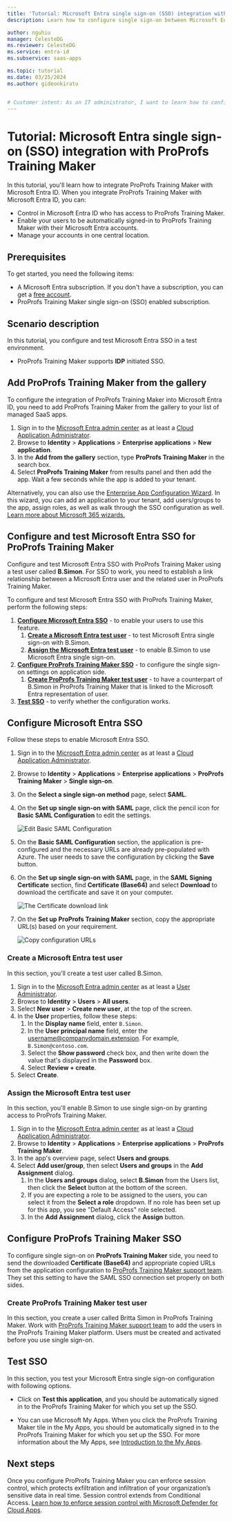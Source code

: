 ```yaml
---
title: 'Tutorial: Microsoft Entra single sign-on (SSO) integration with ProProfs Training Maker'
description: Learn how to configure single sign-on between Microsoft Entra ID and ProProfs Training Maker.

author: nguhiu
manager: CelesteDG
ms.reviewer: CelesteDG
ms.service: entra-id
ms.subservice: saas-apps

ms.topic: tutorial
ms.date: 03/25/2024
ms.author: gideonkiratu


# Customer intent: As an IT administrator, I want to learn how to configure single sign-on between Microsoft Entra ID and ProProfs Training Maker so that I can control who has access to ProProfs Training Maker, enable automatic sign-in with Microsoft Entra accounts, and manage my accounts in one central location.
---
```


# Tutorial: Microsoft Entra single sign-on (SSO) integration with ProProfs Training Maker

In this tutorial, you'll learn how to integrate ProProfs Training Maker with Microsoft Entra ID. When you integrate ProProfs Training Maker with Microsoft Entra ID, you can:

* Control in Microsoft Entra ID who has access to ProProfs Training Maker.
* Enable your users to be automatically signed-in to ProProfs Training Maker with their Microsoft Entra accounts.
* Manage your accounts in one central location.

## Prerequisites

To get started, you need the following items:

* A Microsoft Entra subscription. If you don't have a subscription, you can get a [free account](https://azure.microsoft.com/free/).
* ProProfs Training Maker single sign-on (SSO) enabled subscription.

## Scenario description

In this tutorial, you configure and test Microsoft Entra SSO in a test environment.

* ProProfs Training Maker supports **IDP** initiated SSO.

## Add ProProfs Training Maker from the gallery

To configure the integration of ProProfs Training Maker into Microsoft Entra ID, you need to add ProProfs Training Maker from the gallery to your list of managed SaaS apps.

1. Sign in to the [Microsoft Entra admin center](https://entra.microsoft.com) as at least a [Cloud Application Administrator](~/identity/role-based-access-control/permissions-reference.md#cloud-application-administrator).
1. Browse to **Identity** > **Applications** > **Enterprise applications** > **New application**.
1. In the **Add from the gallery** section, type **ProProfs Training Maker** in the search box.
1. Select **ProProfs Training Maker** from results panel and then add the app. Wait a few seconds while the app is added to your tenant.

 Alternatively, you can also use the [Enterprise App Configuration Wizard](https://portal.office.com/AdminPortal/home?Q=Docs#/azureadappintegration). In this wizard, you can add an application to your tenant, add users/groups to the app, assign roles, as well as walk through the SSO configuration as well. [Learn more about Microsoft 365 wizards.](/microsoft-365/admin/misc/azure-ad-setup-guides)

<a name='configure-and-test-azure-ad-sso-for-proprofs-training-maker'></a>

## Configure and test Microsoft Entra SSO for ProProfs Training Maker

Configure and test Microsoft Entra SSO with ProProfs Training Maker using a test user called **B.Simon**. For SSO to work, you need to establish a link relationship between a Microsoft Entra user and the related user in ProProfs Training Maker.

To configure and test Microsoft Entra SSO with ProProfs Training Maker, perform the following steps:

1. **[Configure Microsoft Entra SSO](#configure-azure-ad-sso)** - to enable your users to use this feature.
    1. **[Create a Microsoft Entra test user](#create-an-azure-ad-test-user)** - to test Microsoft Entra single sign-on with B.Simon.
    1. **[Assign the Microsoft Entra test user](#assign-the-azure-ad-test-user)** - to enable B.Simon to use Microsoft Entra single sign-on.
1. **[Configure ProProfs Training Maker SSO](#configure-proprofs-training-maker-sso)** - to configure the single sign-on settings on application side.
    1. **[Create ProProfs Training Maker test user](#create-proprofs-training-maker-test-user)** - to have a counterpart of B.Simon in ProProfs Training Maker that is linked to the Microsoft Entra representation of user.
1. **[Test SSO](#test-sso)** - to verify whether the configuration works.

<a name='configure-azure-ad-sso'></a>

## Configure Microsoft Entra SSO

Follow these steps to enable Microsoft Entra SSO.

1. Sign in to the [Microsoft Entra admin center](https://entra.microsoft.com) as at least a [Cloud Application Administrator](~/identity/role-based-access-control/permissions-reference.md#cloud-application-administrator).
1. Browse to **Identity** > **Applications** > **Enterprise applications** > **ProProfs Training Maker** > **Single sign-on**.
1. On the **Select a single sign-on method** page, select **SAML**.
1. On the **Set up single sign-on with SAML** page, click the pencil icon for **Basic SAML Configuration** to edit the settings.

   ![Edit Basic SAML Configuration](common/edit-urls.png)

1. On the **Basic SAML Configuration** section, the application is pre-configured and the necessary URLs are already pre-populated with Azure. The user needs to save the configuration by clicking the **Save** button.

1. On the **Set up single sign-on with SAML** page, in the **SAML Signing Certificate** section,  find **Certificate (Base64)** and select **Download** to download the certificate and save it on your computer.

	![The Certificate download link](common/certificatebase64.png)

1. On the **Set up ProProfs Training Maker** section, copy the appropriate URL(s) based on your requirement.

	![Copy configuration URLs](common/copy-configuration-urls.png)

<a name='create-an-azure-ad-test-user'></a>

### Create a Microsoft Entra test user

In this section, you'll create a test user called B.Simon.

1. Sign in to the [Microsoft Entra admin center](https://entra.microsoft.com) as at least a [User Administrator](~/identity/role-based-access-control/permissions-reference.md#user-administrator).
1. Browse to **Identity** > **Users** > **All users**.
1. Select **New user** > **Create new user**, at the top of the screen.
1. In the **User** properties, follow these steps:
   1. In the **Display name** field, enter `B.Simon`.  
   1. In the **User principal name** field, enter the username@companydomain.extension. For example, `B.Simon@contoso.com`.
   1. Select the **Show password** check box, and then write down the value that's displayed in the **Password** box.
   1. Select **Review + create**.
1. Select **Create**.

<a name='assign-the-azure-ad-test-user'></a>

### Assign the Microsoft Entra test user

In this section, you'll enable B.Simon to use single sign-on by granting access to ProProfs Training Maker.

1. Sign in to the [Microsoft Entra admin center](https://entra.microsoft.com) as at least a [Cloud Application Administrator](~/identity/role-based-access-control/permissions-reference.md#cloud-application-administrator).
1. Browse to **Identity** > **Applications** > **Enterprise applications** > **ProProfs Training Maker**.
1. In the app's overview page, select **Users and groups**.
1. Select **Add user/group**, then select **Users and groups** in the **Add Assignment** dialog.
   1. In the **Users and groups** dialog, select **B.Simon** from the Users list, then click the **Select** button at the bottom of the screen.
   1. If you are expecting a role to be assigned to the users, you can select it from the **Select a role** dropdown. If no role has been set up for this app, you see "Default Access" role selected.
   1. In the **Add Assignment** dialog, click the **Assign** button.

## Configure ProProfs Training Maker SSO

To configure single sign-on on **ProProfs Training Maker** side, you need to send the downloaded **Certificate (Base64)** and appropriate copied URLs from the application configuration to [ProProfs Training Maker support team](mailto:support@proprofs.com). They set this setting to have the SAML SSO connection set properly on both sides.

### Create ProProfs Training Maker test user

In this section, you create a user called Britta Simon in ProProfs Training Maker. Work with [ProProfs Training Maker support team](mailto:support@proprofs.com) to add the users in the ProProfs Training Maker platform. Users must be created and activated before you use single sign-on.

## Test SSO 

In this section, you test your Microsoft Entra single sign-on configuration with following options.

* Click on **Test this application**, and you should be automatically signed in to the ProProfs Training Maker for which you set up the SSO.

* You can use Microsoft My Apps. When you click the ProProfs Training Maker tile in the My Apps, you should be automatically signed in to the ProProfs Training Maker for which you set up the SSO. For more information about the My Apps, see [Introduction to the My Apps](https://support.microsoft.com/account-billing/sign-in-and-start-apps-from-the-my-apps-portal-2f3b1bae-0e5a-4a86-a33e-876fbd2a4510).

## Next steps

Once you configure ProProfs Training Maker you can enforce session control, which protects exfiltration and infiltration of your organization’s sensitive data in real time. Session control extends from Conditional Access. [Learn how to enforce session control with Microsoft Defender for Cloud Apps](/cloud-app-security/proxy-deployment-aad).
